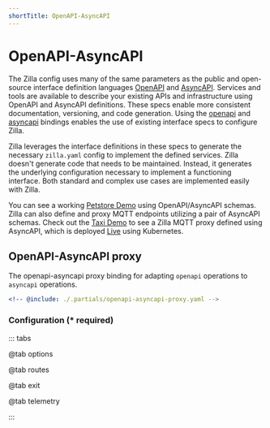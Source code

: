 ```yaml
---
shortTitle: OpenAPI-AsyncAPI
---
```


# OpenAPI-AsyncAPI

The Zilla config uses many of the same parameters as the public and open-source interface definition languages [OpenAPI](https://www.openapis.org/) and [AsyncAPI](https://www.asyncapi.com/). Services and tools are available to describe your existing APIs and infrastructure using OpenAPI and AsyncAPI definitions. These specs enable more consistent documentation, versioning, and code generation. Using the [openapi](./openapi.md#openapi-client) and [asyncapi](./asyncapi.md#asyncapi-client) bindings enables the use of existing interface specs to configure Zilla.

Zilla leverages the interface definitions in these specs to generate the necessary `zilla.yaml` config to implement the defined services. Zilla doesn't generate code that needs to be maintained. Instead, it generates the underlying configuration necessary to implement a functioning interface. Both standard and complex use cases are implemented easily with Zilla.

You can see a working [Petstore Demo](https://github.com/aklivity/zilla-demos/tree/main/petstore) using OpenAPI/AsyncAPI schemas. Zilla can also define and proxy MQTT endpoints utilizing a pair of AsyncAPI schemas. Check out the [Taxi Demo](https://github.com/aklivity/zilla-demos/tree/main/taxi) to see a Zilla MQTT proxy defined using AsyncAPI, which is deployed [Live](https://taxi.aklivity.io/) using Kubernetes.

## OpenAPI-AsyncAPI proxy

The openapi-asyncapi proxy binding for adapting `openapi` operations to `asyncapi` operations.

```yaml {3}
<!-- @include: ./.partials/openapi-asyncapi-proxy.yaml -->
```

### Configuration (\* required)

::: tabs

@tab options

<!-- @include: ./.partials/openapi-asyncapi-options.md -->

@tab routes

<!-- @include: ./.partials/openapi-asyncapi-routes.md -->

@tab exit

<!-- @include: ../protocol/.partials/exit.md -->

@tab telemetry

<!-- @include: ../protocol/.partials/telemetry.md -->

:::
